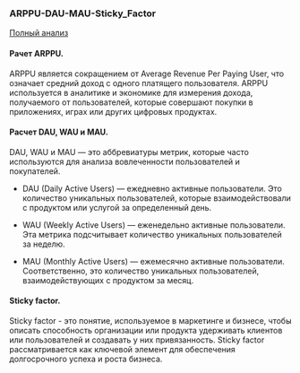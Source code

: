 ### ARPPU-DAU-MAU-Sticky_Factor
[Полный анализ](https://github.com/RomanD83/ARPPU-DAU-MAU-Sticky_Factor/blob/main/Metrics.pdf)

#### Рачет ARPPU.

ARPPU является сокращением от Average Revenue Per Paying User, что означает средний доход с одного платящего пользователя. ARPPU используется в аналитике и экономике для измерения дохода, получаемого от пользователей, которые совершают покупки в приложениях, играх или других цифровых продуктах.

#### Расчет DAU, WAU и MAU.

DAU, WAU и MAU — это аббревиатуры метрик, которые часто используются для анализа вовлеченности пользователей и покупателей.

- DAU (Daily Active Users) — ежедневно активные пользователи. Это количество уникальных пользователей, которые взаимодействовали с продуктом или услугой за определенный день.

- WAU (Weekly Active Users) — еженедельно активные пользователи. Эта метрика подсчитывает количество уникальных пользователей за неделю.

- MAU (Monthly Active Users) — ежемесячно активные пользователи. Соответственно, это количество уникальных пользователей, взаимодействующих с продуктом за месяц.

#### Sticky factor.

Sticky factor - это понятие, используемое в маркетинге и бизнесе, чтобы описать способность организации или продукта удерживать клиентов или пользователей и создавать у них привязанность. Sticky factor рассматривается как ключевой элемент для обеспечения долгосрочного успеха и роста бизнеса.
